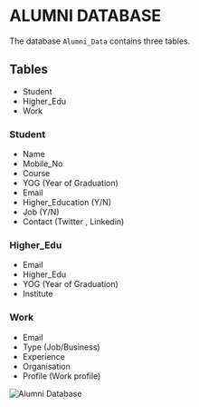 # ALUMNI DATABASE

The database `Alumni_Data` contains three tables.

## Tables

- Student
- Higher_Edu
- Work

### Student 
- Name 
- Mobile_No
- Course
- YOG (Year of Graduation)
- Email
- Higher_Education (Y/N)
- Job (Y/N)
- Contact (Twitter , Linkedin)
                                                     
### Higher_Edu
- Email
- Higher_Edu
- YOG (Year of Graduation)
- Institute

### Work
- Email
- Type (Job/Business)
- Experience
- Organisation
- Profile (Work profile)





 ![Alumni Database](https://user-images.githubusercontent.com/77924168/149633736-4f69477e-f1fc-4d7b-9eec-0175b6636ae9.png)
